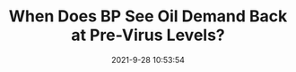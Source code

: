 ---
"title": "When Does BP See Oil Demand Back at Pre-Virus Levels?"
"date": "2021-9-28 10:53:54"
"feed_name": "RIGZONE"
"feed_website": "http://www.rigzone.com/"
"feed_rss": "http://www.rigzone.com/news/rss/rigzone_latest.aspx"
"link": "https://www.rigzone.com/news/wire/when_does_bp_see_oil_demand_back_at_previrus_levels-28-sep-2021-166554-article/?rss=true"
"source": "None"
"file": "_posts/2021-1-1-9ba6950e82c5ddfb862f999596c4446b63695def.md"
"accident": "0"
"drilling": "0"
"dead": "0"
"injured": "0"
"where": "unknown site"
"place": "unknown place"
---